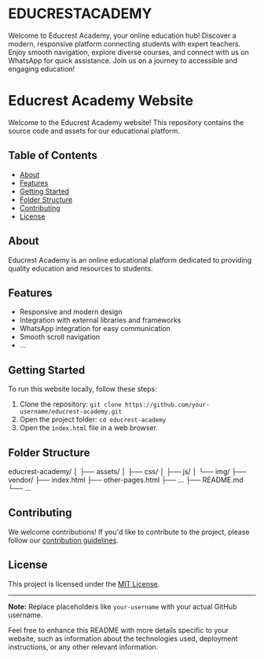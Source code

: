 # EDUCRESTACADEMY
Welcome to Educrest Academy, your online education hub! Discover a modern, responsive platform connecting students with expert teachers. Enjoy smooth navigation, explore diverse courses, and connect with us on WhatsApp for quick assistance. Join us on a journey to accessible and engaging education!
# Educrest Academy Website

Welcome to the Educrest Academy website! This repository contains the source code and assets for our educational platform.

## Table of Contents
- [About](#about)
- [Features](#features)
- [Getting Started](#getting-started)
- [Folder Structure](#folder-structure)
- [Contributing](#contributing)
- [License](#license)

## About
Educrest Academy is an online educational platform dedicated to providing quality education and resources to students.

## Features
- Responsive and modern design
- Integration with external libraries and frameworks
- WhatsApp integration for easy communication
- Smooth scroll navigation
- ...

## Getting Started
To run this website locally, follow these steps:

1. Clone the repository: `git clone https://github.com/your-username/educrest-academy.git`
2. Open the project folder: `cd educrest-academy`
3. Open the `index.html` file in a web browser.

## Folder Structure
educrest-academy/
│
├── assets/
│ ├── css/
│ ├── js/
│ └── img/
├── vendor/
├── index.html
├── other-pages.html
├── ...
├── README.md
└── ...


## Contributing
We welcome contributions! If you'd like to contribute to the project, please follow our [contribution guidelines](CONTRIBUTING.md).

## License
This project is licensed under the [MIT License](LICENSE).

---

**Note:** Replace placeholders like `your-username` with your actual GitHub username.

Feel free to enhance this README with more details specific to your website, such as information about the technologies used, deployment instructions, or any other relevant information.
